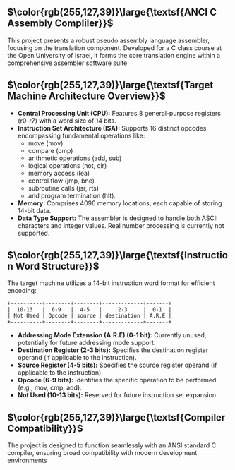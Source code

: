 ## $\color{rgb(255,127,39)}\large{\textsf{ANCI C Assembly Compliler}}$

This project presents a robust pseudo assembly language assembler, focusing on the translation component.
Developed for a C class course at the Open University of Israel, it forms the core translation engine within a comprehensive assembler software suite

## $\color{rgb(255,127,39)}\large{\textsf{Target Machine Architecture Overview}}$

- <strong>Central Processing Unit (CPU):</strong> Features 8 general-purpose registers (r0-r7) with a word size of 14 bits.
- <strong>Instruction Set Architecture (ISA):</strong> Supports 16 distinct opcodes encompassing fundamental operations like:
  - move (mov)
  - compare (cmp)
  - arithmetic operations (add, sub)
  - logical operations (not, clr)
  - memory access (lea)
  - control flow (jmp, bne)
  - subroutine calls (jsr, rts)
  - and program termination (hlt).
- <strong>Memory:</strong> Comprises 4096 memory locations, each capable of storing 14-bit data.
- <strong>Data Type Support:</strong> The assembler is designed to handle both ASCII characters and integer values. Real number processing is currently not supported.

## $\color{rgb(255,127,39)}\large{\textsf{Instruction Word Structure}}$

The target machine utilizes a 14-bit instruction word format for efficient encoding:
```
+----------+--------+--------+-------------+-------+
|  10-13   |  6-9   |  4-5   |     2-3     |  0-1  |
| Not Used | Opcode | source | destination | A.R.E |
+----------+--------+--------+-------------+-------+
```
- <strong>Addressing Mode Extension (A.R.E) (0-1 bit):</strong> Currently unused, potentially for future addressing mode support.
- <strong>Destination Register (2-3 bits):</strong> Specifies the destination register operand (if applicable to the instruction).
- <strong>Source Register (4-5 bits):</strong> Specifies the source register operand (if applicable to the instruction).
- <strong>Opcode (6-9 bits):</strong> Identifies the specific operation to be performed (e.g., mov, cmp, add).
- <strong>Not Used (10-13 bits):</strong> Reserved for future instruction set expansion.

## $\color{rgb(255,127,39)}\large{\textsf{Compiler Compatibility}}$

<div align="left">
The project is designed to function seamlessly with an ANSI standard C compiler, ensuring broad compatibility with modern development environments
</div>
